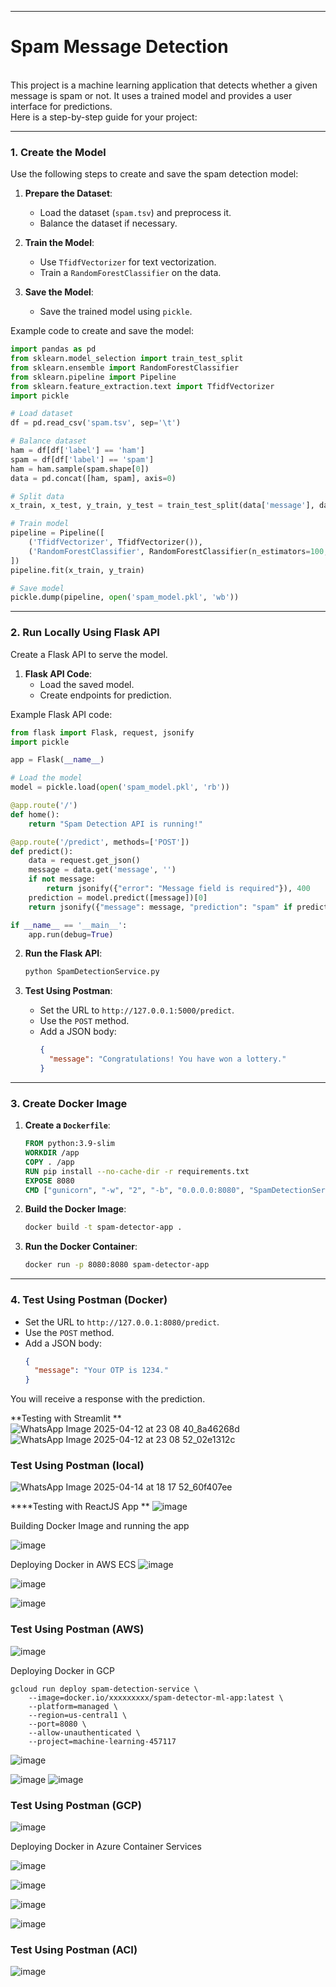 <hr></hr>
<h1>Spam Message Detection </h1><br>
This project is a machine learning application that detects whether a given message is spam or not. It uses a trained model and provides a user interface for predictions. <br>
Here is a step-by-step guide for your project:

---

### **1. Create the Model**
Use the following steps to create and save the spam detection model:

1. **Prepare the Dataset**:
   - Load the dataset (`spam.tsv`) and preprocess it.
   - Balance the dataset if necessary.

2. **Train the Model**:
   - Use `TfidfVectorizer` for text vectorization.
   - Train a `RandomForestClassifier` on the data.

3. **Save the Model**:
   - Save the trained model using `pickle`.

Example code to create and save the model:
```python
import pandas as pd
from sklearn.model_selection import train_test_split
from sklearn.ensemble import RandomForestClassifier
from sklearn.pipeline import Pipeline
from sklearn.feature_extraction.text import TfidfVectorizer
import pickle

# Load dataset
df = pd.read_csv('spam.tsv', sep='\t')

# Balance dataset
ham = df[df['label'] == 'ham']
spam = df[df['label'] == 'spam']
ham = ham.sample(spam.shape[0])
data = pd.concat([ham, spam], axis=0)

# Split data
x_train, x_test, y_train, y_test = train_test_split(data['message'], data['label'], test_size=0.2, random_state=0)

# Train model
pipeline = Pipeline([
    ('TfidfVectorizer', TfidfVectorizer()),
    ('RandomForestClassifier', RandomForestClassifier(n_estimators=100, n_jobs=-1))
])
pipeline.fit(x_train, y_train)

# Save model
pickle.dump(pipeline, open('spam_model.pkl', 'wb'))
```

---

### **2. Run Locally Using Flask API**
Create a Flask API to serve the model.

1. **Flask API Code**:
   - Load the saved model.
   - Create endpoints for prediction.

Example Flask API code:
```python
from flask import Flask, request, jsonify
import pickle

app = Flask(__name__)

# Load the model
model = pickle.load(open('spam_model.pkl', 'rb'))

@app.route('/')
def home():
    return "Spam Detection API is running!"

@app.route('/predict', methods=['POST'])
def predict():
    data = request.get_json()
    message = data.get('message', '')
    if not message:
        return jsonify({"error": "Message field is required"}), 400
    prediction = model.predict([message])[0]
    return jsonify({"message": message, "prediction": "spam" if prediction == "spam" else "not spam"})

if __name__ == '__main__':
    app.run(debug=True)
```

2. **Run the Flask API**:
   ```bash
   python SpamDetectionService.py
   ```

3. **Test Using Postman**:
   - Set the URL to `http://127.0.0.1:5000/predict`.
   - Use the `POST` method.
   - Add a JSON body:
     ```json
     {
       "message": "Congratulations! You have won a lottery."
     }
     ```

---

### **3. Create Docker Image**
1. **Create a `Dockerfile`**:
   ```dockerfile
   FROM python:3.9-slim
   WORKDIR /app
   COPY . /app
   RUN pip install --no-cache-dir -r requirements.txt
   EXPOSE 8080
   CMD ["gunicorn", "-w", "2", "-b", "0.0.0.0:8080", "SpamDetectionService:app"]
   ```

2. **Build the Docker Image**:
   ```bash
   docker build -t spam-detector-app .
   ```

3. **Run the Docker Container**:
   ```bash
   docker run -p 8080:8080 spam-detector-app
   ```

---

### **4. Test Using Postman (Docker)**
- Set the URL to `http://127.0.0.1:8080/predict`.
- Use the `POST` method.
- Add a JSON body:
  ```json
  {
    "message": "Your OTP is 1234."
  }
  ```

You will receive a response with the prediction.

**Testing with Streamlit
**
![WhatsApp Image 2025-04-12 at 23 08 40_8a46268d](https://github.com/user-attachments/assets/0e0c9f5f-9457-4b42-91c1-ae6c5726d5fe)
![WhatsApp Image 2025-04-12 at 23 08 52_02e1312c](https://github.com/user-attachments/assets/0928ccee-b246-4bcf-b4a9-9315dd6c0a30)

### **Test Using Postman (local)**

![WhatsApp Image 2025-04-14 at 18 17 52_60f407ee](https://github.com/user-attachments/assets/98dcceb8-f1be-4b5c-be28-6904ad0e5758)

****Testing with ReactJS App
**
![image](https://github.com/user-attachments/assets/80122c04-5bac-412a-b39a-4ce3b9740b76)


Building Docker Image and running the app


![image](https://github.com/user-attachments/assets/9f9b784d-2aa0-4a44-bdf9-5dfb0ff4417e)


Deploying Docker in AWS ECS
![image](https://github.com/user-attachments/assets/b9f47eaa-cbdc-4d70-8e0c-562f279195d6)

![image](https://github.com/user-attachments/assets/f2551f69-7e28-46fc-a618-6c0b4e88938f)

![image](https://github.com/user-attachments/assets/5dab466a-0e2f-42de-aefe-045102befc1b)

### **Test Using Postman (AWS)**

![image](https://github.com/user-attachments/assets/69d29ce7-fd25-4e0b-8219-30e3699fe5ad)

Deploying Docker in GCP

    gcloud run deploy spam-detection-service \
        --image=docker.io/xxxxxxxxx/spam-detector-ml-app:latest \
        --platform=managed \
        --region=us-central1 \
        --port=8080 \
        --allow-unauthenticated \
        --project=machine-learning-457117
    
    

![image](https://github.com/user-attachments/assets/d0a3ee3a-8b93-4d45-aa94-f6cf5df5fba8)

![image](https://github.com/user-attachments/assets/2382cd89-c818-465b-aa82-b6c5d3a09abf)
![image](https://github.com/user-attachments/assets/374189dc-18e6-4279-ae74-6aee8a4770f5)

### **Test Using Postman (GCP)**

![image](https://github.com/user-attachments/assets/a31602ec-b6c4-41f5-9d11-0726535c1a1b)

Deploying Docker in Azure Container Services

![image](https://github.com/user-attachments/assets/a8238c3f-7ff7-4755-a8b0-c47533ea1439)

![image](https://github.com/user-attachments/assets/007b9fd2-03fd-40c2-a3f8-626b036bbf04)


![image](https://github.com/user-attachments/assets/8725850f-6729-47bb-a7dc-0b00a4e474f1)

![image](https://github.com/user-attachments/assets/3f1d0fd5-e788-4e8e-bc5a-8852c686e6f9)
### **Test Using Postman (ACI)**

![image](https://github.com/user-attachments/assets/53775647-247b-41ba-95f0-c9682211986d)
